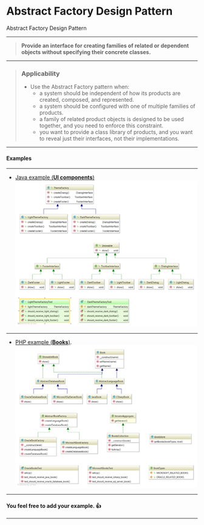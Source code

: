 # Abstract Factory Design Pattern

Abstract Factory Design Pattern 
___

> **Provide an interface for creating families of related or dependent objects without specifying their concrete classes.**

___    

> ### Applicability 
> * Use the Abstract Factory pattern when:
>   * a system should be independent of how its products are created, composed, and represented. 
>   * a system should be configured with one of multiple families of products. 
>   * a family of related product objects is designed to be used together, and you need to enforce this constraint. 
>   * you want to provide a class library of products, and you want to reveal just their interfaces, not their implementations.
___
    
#### Examples

---

* [Java example (**UI components**)](https://github.com/pierDipi/abstractFactoryDesignPattern/tree/master/abstractFactoryJava)
  ![UML diagram.](/abstractFactoryJava/uml/abstractFactoryExample.png)

---

* [PHP example (**Books**)](https://github.com/pierDipi/abstractFactoryDesignPattern/tree/master/abstractFactoryPHP).
  ![UML diagram.](/abstractFactoryPHP/uml/abstractFactoryExample.png)
    
___

#### You feel free to add your example. :+1:
___

